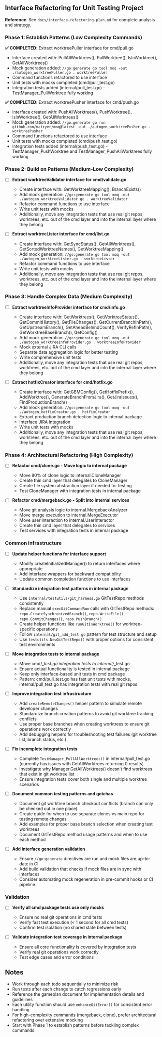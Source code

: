 ## Interface Refactoring for Unit Testing Project

**Reference**: See `docs/interface-refactoring-plan.md` for complete analysis and strategy.

### Phase 1: Establish Patterns (Low Complexity Commands)

**✅ COMPLETED**: Extract worktreePuller interface for cmd/pull.go
- Interface created with: PullAllWorktrees(), PullWorktree(), IsInWorktree(), GetAllWorktrees()
- Mock generation added: `//go:generate go tool moq -out ./autogen_worktreePuller.go . worktreePuller`
- Command functions refactored to use interface
- Unit tests with mocks completed (cmd/pull_test.go)
- Integration tests added (internal/pull_test.go) - TestManager_PullWorktree fully working

**✅ COMPLETED**: Extract worktreePusher interface for cmd/push.go
- Interface created with: PushAllWorktrees(), PushWorktree(), IsInWorktree(), GetAllWorktrees()
- Mock generation added: `//go:generate go run github.com/matryer/moq@latest -out ./autogen_worktreePusher.go . worktreePusher`
- Command functions refactored to use interface
- Unit tests with mocks completed (cmd/push_test.go)
- Integration tests added (internal/push_test.go) - TestManager_PushWorktree and TestManager_PushAllWorktrees fully working




### Phase 2: Build on Patterns (Medium-Low Complexity)


- [ ] **Extract worktreeValidator interface for cmd/validate.go**
  - Create interface with: GetWorktreeMapping(), BranchExists()
  - Add mock generation: `//go:generate go tool moq -out ./autogen_worktreeValidator.go . worktreeValidator`
  - Refactor command functions to use interface
  - Write unit tests with mocks
  - Additionally, move any integration tests that use real git repos, worktrees, etc. out of the cmd layer and into the internal layer where they belong

- [ ] **Extract worktreeLister interface for cmd/list.go**
  - Create interface with: GetSyncStatus(), GetAllWorktrees(), GetSortedWorktreeNames(), GetWorktreeMapping()
  - Add mock generation: `//go:generate go tool moq -out ./autogen_worktreeLister.go . worktreeLister`
  - Refactor command functions to use interface
  - Write unit tests with mocks
  - Additionally, move any integration tests that use real git repos, worktrees, etc. out of the cmd layer and into the internal layer where they belong

### Phase 3: Handle Complex Data (Medium Complexity)

- [ ] **Extract worktreeInfoProvider interface for cmd/info.go**
  - Create interface with: GetWorktrees(), GetWorktreeStatus(), GetCommitHistory(), GetFileChanges(), GetCurrentBranchInPath(), GetUpstreamBranch(), GetAheadBehindCount(), VerifyRefInPath(), GetWorktreeBaseBranch(), GetConfig()
  - Add mock generation: `//go:generate go tool moq -out ./autogen_worktreeInfoProvider.go . worktreeInfoProvider`
  - Mock external JIRA CLI calls
  - Separate data aggregation logic for better testing
  - Write comprehensive unit tests
  - Additionally, move any integration tests that use real git repos, worktrees, etc. out of the cmd layer and into the internal layer where they belong

- [ ] **Extract hotfixCreator interface for cmd/hotfix.go**
  - Create interface with: GetGBMConfig(), GetHotfixPrefix(), AddWorktree(), GenerateBranchFromJira(), GetJiraIssues(), FindProductionBranch()
  - Add mock generation: `//go:generate go tool moq -out ./autogen_hotfixCreator.go . hotfixCreator`
  - Extract production branch detection logic to internal package
  - Interface JIRA integration
  - Write unit tests with mocks
  - Additionally, move any integration tests that use real git repos, worktrees, etc. out of the cmd layer and into the internal layer where they belong

### Phase 4: Architectural Refactoring (High Complexity)

- [ ] **Refactor cmd/clone.go - Move logic to internal package**
  - Move 80% of clone logic to internal.CloneManager
  - Create thin cmd layer that delegates to CloneManager
  - Create file system abstraction layer if needed for testing
  - Test CloneManager with integration tests in internal package

- [ ] **Refactor cmd/mergeback.go - Split into internal services**
  - Move git analysis logic to internal.MergebackAnalyzer
  - Move merge execution to internal.MergeExecutor  
  - Move user interaction to internal.UserInteractor
  - Create thin cmd layer that delegates to services
  - Test services with integration tests in internal package

### Common Infrastructure

- [ ] **Update helper functions for interface support**
  - Modify createInitializedManager() to return interfaces where appropriate
  - Add interface wrappers for backward compatibility
  - Update common completion functions to use interfaces

- [ ] **Standardize integration test patterns in internal package**
  - Use `internal/testutils/git_harness.go` GitTestRepo methods consistently
  - Replace manual `execGitCommandRun` calls with GitTestRepo methods: `repo.CreateSynchronizedBranch()`, `repo.WriteFile()`, `repo.CommitChanges()`, `repo.PushBranch()`
  - Create helper functions like `runGitInWorktree()` for worktree-specific operations
  - Follow `internal/git_add_test.go` pattern for test structure and setup
  - Use `testutils.NewGitTestRepo()` with proper options for consistent test environments

- [ ] **Move integration tests to internal package**
  - Move cmd/*_test.go integration tests to internal/*_test.go
  - Ensure actual functionality is tested in internal package
  - Keep only interface-based unit tests in cmd package
  - Pattern: cmd/pull_test.go has fast unit tests with mocks, internal/pull_test.go has integration tests with real git repos

- [ ] **Improve integration test infrastructure**
  - Add `createRemoteChanges()` helper pattern to simulate remote developer changes
  - Standardize branch creation patterns to avoid git worktree tracking conflicts
  - Use proper base branches when creating worktrees to ensure git operations work correctly
  - Add debugging helpers for troubleshooting test failures (git worktree list, branch status, etc.)
  
- [ ] **Fix incomplete integration tests**
  - Complete `TestManager_PullAllWorktrees()` in internal/pull_test.go (currently has issues with GetAllWorktrees returning 0 results)
  - Investigate why Manager.GetAllWorktrees() doesn't find worktrees that exist in git worktree list
  - Ensure integration tests cover both single and multiple worktree scenarios

- [ ] **Document common testing patterns and gotchas**
  - Document git worktree branch checkout conflicts (branch can only be checked out in one place)
  - Create guide for when to use separate clones vs main repo for testing remote changes
  - Add examples for proper base branch selection when creating test worktrees
  - Document GitTestRepo method usage patterns and when to use each method

- [ ] **Add interface generation validation**
  - Ensure `//go:generate` directives are run and mock files are up-to-date in CI
  - Add build validation that checks if mock files are in sync with interfaces
  - Consider automating mock regeneration in pre-commit hooks or CI pipeline

### Validation

- [ ] **Verify all cmd package tests use only mocks**
  - Ensure no real git operations in cmd tests
  - Verify fast test execution (< 1 second for all cmd tests)
  - Confirm test isolation (no shared state between tests)

- [ ] **Validate integration test coverage in internal package**
  - Ensure all core functionality is covered by integration tests
  - Verify real git operations work correctly
  - Test edge cases and error conditions

## Notes

- Work through each todo sequentially to minimize risk
- Run tests after each change to catch regressions early
- Reference the gameplan document for implementation details and guidelines
- Each utility function should use `enhanceGitError()` for consistent error handling
- For high-complexity commands (mergeback, clone), prefer architectural refactoring over extensive mocking
- Start with Phase 1 to establish patterns before tackling complex commands
